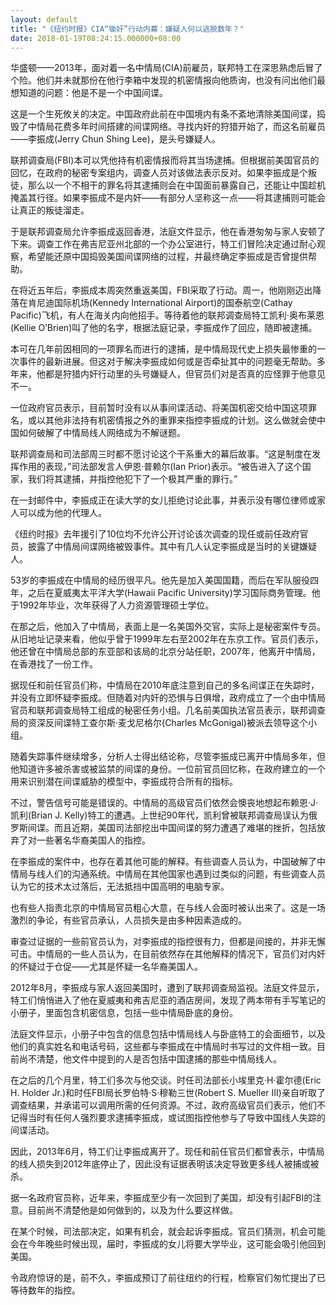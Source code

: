 ```yaml
---
layout: default
title: "《纽约时报》CIA“锄奸”行动内幕：嫌疑人何以逃脱数年？"
date: 2018-01-19T08:24:15.000000+08:00
---
```


华盛顿——2013年，面对着一名中情局(CIA)前雇员，联邦特工在深思熟虑后冒了个险。他们并未就那份在他行李箱中发现的机密情报向他质询，也没有问出他们最想知道的问题：他是不是一个中国间谍。

这是一个生死攸关的决定。中国政府此前在中国境内有条不紊地清除美国间谍，捣毁了中情局花费多年时间搭建的间谍网络。寻找内奸的狩猎开始了，而这名前雇员——李振成(Jerry Chun Shing Lee)，是头号嫌疑人。

联邦调查局(FBI)本可以凭他持有机密情报而将其当场逮捕。但根据前美国官员的回忆，在政府的秘密专案组内，调查人员对该做法表示反对。如果李振成是个叛徒，那么以一个不相干的罪名将其逮捕则会在中国面前暴露自己，还能让中国趁机掩盖其行径。如果李振成不是内奸——有部分人坚称这一点——将其逮捕则可能会让真正的叛徒溜走。

于是联邦调查局允许李振成返回香港，法庭文件显示，他在香港匆匆与家人安顿了下来。调查工作在弗吉尼亚州北部的一个办公室进行，特工们冒险决定通过耐心观察，希望能还原中国捣毁美国间谍网络的过程，并最终确定李振成是否曾提供帮助。

在将近五年后，李振成本周突然重返美国，FBI采取了行动。周一，他刚刚迈出降落在肯尼迪国际机场(Kennedy International Airport)的国泰航空(Cathay Pacific)飞机，有人在海关内向他招手。等待着他的联邦调查局特工凯利·奥布莱恩(Kellie O’Brien)叫了他的名字，根据法庭记录，李振成作了回应，随即被逮捕。

本可在几年前因相同的一项罪名而进行的逮捕，是中情局现代史上损失最惨重的一次事件的最新进展。但这对于解决李振成如何或是否牵扯其中的问题毫无帮助。多年来，他都是狩猎内奸行动里的头号嫌疑人，但官员们对是否真的应怪罪于他意见不一。

一位政府官员表示，目前暂时没有以从事间谍活动、将美国机密交给中国这项罪名，或以其他非法持有机密情报之外的重罪来指控李振成的计划。这么做就会使中国如何破解了中情局线人网络成为不解谜题。

联邦调查局和司法部周三时都不愿讨论这个干系重大的幕后故事。“这是制度在发挥作用的表现，”司法部发言人伊恩·普赖尔(Ian Prior)表示。“被告进入了这个国家，我们将其逮捕，并指控他犯下了一个极其严重的罪行。”

在一封邮件中，李振成正在读大学的女儿拒绝讨论此事，并表示没有哪位律师或家人可以成为他的代理人。

《纽约时报》去年援引了10位均不允许公开讨论该次调查的现任或前任政府官员，披露了中情局间谍网络被毁事件。其中有几人认定李振成是当时的关键嫌疑人。

53岁的李振成在中情局的经历很平凡。他先是加入美国国籍，而后在军队服役四年，之后在夏威夷太平洋大学(Hawaii Pacific University)学习国际商务管理。他于1992年毕业，次年获得了人力资源管理硕士学位。

在那之后，他加入了中情局，表面上是一名美国外交官，实际上是秘密案件专员。从旧地址记录来看，他似乎曾于1999年左右至2002年在东京工作。官员们表示，他还曾在中情局总部的东亚部和该局的北京分站任职，2007年，他离开中情局，在香港找了一份工作。

据现任和前任官员们称，中情局在2010年底注意到自己的多名间谍正在失踪时，并没有立即怀疑李振成。但随着对内奸的恐惧与日俱增，政府成立了一个由中情局官员和联邦调查局特工组成的秘密任务小组。几名前美国执法官员表示，联邦调查局的资深反间谍特工查尔斯·麦戈尼格尔(Charles McGonigal)被派去领导这个小组。

随着失踪事件继续增多，分析人士得出结论称，尽管李振成已离开中情局多年，但他知道许多被杀害或被监禁的间谍的身份。一位前官员回忆称，在政府建立的一个用来识别潜在间谍威胁的模型中，李振成符合所有的指标。

不过，警告信号可能是错误的。中情局的高级官员们依然会懊丧地想起布赖恩·J·凯利(Brian J. Kelly)特工的遭遇。上世纪90年代，凯利曾被联邦调查局误认为俄罗斯间谍。而且近期，美国司法部挖出中国间谍的努力遭遇了难堪的挫折，包括放弃了对一些著名华裔美国人的指控。

在李振成的案件中，也存在着其他可能的解释。有些调查人员认为，中国破解了中情局与线人们的沟通系统。中情局在其他国家也遇到过类似的问题，有些调查人员认为它的技术太过落后，无法抵挡中国高明的电脑专家。

也有些人指责北京的中情局官员粗心大意，在与线人会面时被认出来了。这是一场激烈的争论，有些官员承认，人员损失是由多种因素造成的。

审查过证据的一些前官员认为，对李振成的指控很有力，但都是间接的，并非无懈可击。中情局的一些人员认为，在目前依然存在其他解释的情况下，官员们对内奸的怀疑过于仓促——尤其是怀疑一名华裔美国人。

2012年8月，李振成与家人返回美国时，遭到了联邦调查局监视。法庭文件显示，特工们悄悄进入了他在夏威夷和弗吉尼亚的酒店房间，发现了两本带有手写笔记的小册子，里面包含机密信息，包括一些中情局卧底的身份。

法庭文件显示，小册子中包含的信息包括中情局线人与卧底特工的会面细节，以及他们的真实姓名和电话号码，这些都与李振成在中情局时书写过的文件相一致。目前尚不清楚，他文件中提到的人是否包括中国逮捕的那些中情局线人。

在之后的几个月里，特工们多次与他交谈。时任司法部长小埃里克·H·霍尔德(Eric H. Holder Jr.)和时任FBI局长罗伯特·S·穆勒三世(Robert S. Mueller III)亲自听取了调查结果，并承诺可以调用所需的任何资源。不过，政府高级官员们表示，他们不记得当时有任何人强烈要求逮捕李振成，或试图指控他参与了导致中国线人失踪的间谍活动。

因此，2013年6月，特工们让李振成离开了。现任和前任官员们都曾表示，中情局的线人损失到2012年底停止了，因此没有证据表明该决定导致更多线人被捕或被杀。

据一名政府官员称，近年来，李振成至少有一次回到了美国，却没有引起FBI的注意。目前尚不清楚他是如何做到的，以及为什么要这样做。

在某个时候，司法部决定，如果有机会，就会起诉李振成。官员们猜测，机会可能会在今年晚些时候出现，届时，李振成的女儿将要大学毕业，这可能会吸引他回到美国。

令政府惊讶的是，前不久，李振成预订了前往纽约的行程，检察官们匆忙提出了已等待数年的指控。

